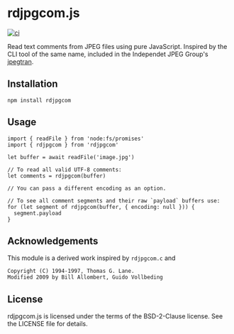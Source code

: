 rdjpgcom.js
===========
[![ci](https://github.com/inukshuk/rdjpgcom.js/actions/workflows/ci.yml/badge.svg)](https://github.com/inukshuk/rdjpgcom.js/actions/workflows/ci.yml)

Read text comments from JPEG files using pure JavaScript.
Inspired by the CLI tool of the same name,
included in the Independet JPEG Group's [jpegtran][].

[jpegtran]: https://www.ijg.org

Installation
------------
    npm install rdjpgcom

Usage
-----
    import { readFile } from 'node:fs/promises'
    import { rdjpgcom } from 'rdjpgcom'

    let buffer = await readFile('image.jpg')
        
    // To read all valid UTF-8 comments:
    let comments = rdjpgcom(buffer)
    
    // You can pass a different encoding as an option.

    // To see all comment segments and their raw `payload` buffers use:
    for (let segment of rdjpgcom(buffer, { encoding: null })) {
      segment.payload
    }

Acknowledgements
----------------
This module is a derived work inspired by `rdjpgcom.c` and

    Copyright (C) 1994-1997, Thomas G. Lane.
    Modified 2009 by Bill Allombert, Guido Vollbeding

License
-------
rdjpgcom.js is licensed under the terms of the BSD-2-Clause license.
See the LICENSE file for details.

